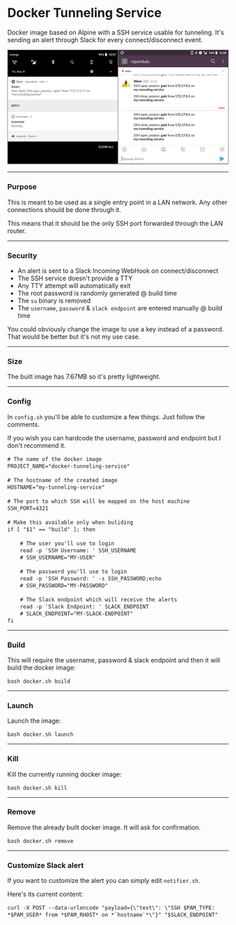 # Docker Tunneling Service

Docker image based on Alpine with a SSH service usable for tunneling. It's sending an alert through Slack for every connect/disconnect event.

![screenshots.jpg](screenshots.jpg)

--------------------------------------------------------------------------------

### Purpose

This is meant to be used as a single entry point in a LAN network. Any other connections should be done through it.

This means that it should be the only SSH port forwarded through the LAN router.

--------------------------------------------------------------------------------

### Security

 - An alert is sent to a Slack Incoming WebHook on connect/disconnect
 - The SSH service doesn't provide a TTY
 - Any TTY attempt will automatically exit
 - The root password is randomly generated @ build time
 - The `su` binary is removed
 - The `username`, `password` & `slack endpoint` are entered manually @ build time

You could obviously change the image to use a key instead of a password. That would be better but it's not my use case.

--------------------------------------------------------------------------------

### Size

The built image has 7.67MB so it's pretty lightweight.

--------------------------------------------------------------------------------

### Config

In ```config.sh``` you'll be able to customize a few things. Just follow the comments.

If you wish you can hardcode the username, password and endpoint but I don't recommend it.

```shell
# The name of the docker image
PROJECT_NAME="docker-tunneling-service"

# The hostname of the created image
HOSTNAME="my-tunneling-service"

# The port to which SSH will be mapped on the host machine
SSH_PORT=4321

# Make this available only when buliding
if [ "$1" == "build" ]; then

    # The user you'll use to login
    read -p 'SSH Username: ' SSH_USERNAME
    # SSH_USERNAME="MY-USER"

    # The password you'll use to login
    read -p 'SSH Password: ' -s SSH_PASSWORD;echo
    # SSH_PASSWORD="MY-PASSWORD"

    # The Slack endpoint which will receive the alerts
    read -p 'Slack Endpoint: ' SLACK_ENDPOINT
    # SLACK_ENDPOINT="MY-SLACK-ENDPOINT"
fi
```

--------------------------------------------------------------------------------

### Build

This will require the username, password & slack endpoint and then it will build the docker image:

```shell
bash docker.sh build
```

--------------------------------------------------------------------------------

### Launch

Launch the image:

```shell
bash docker.sh launch
```

--------------------------------------------------------------------------------

### Kill

Kill the currently running docker image:

```shell
bash docker.sh kill
```

--------------------------------------------------------------------------------

### Remove

Remove the already built docker image. It will ask for confirmation.

```shell
bash docker.sh remove
```

--------------------------------------------------------------------------------

### Customize Slack alert

If you want to customize the alert you can simply edit ```notifier.sh```.

Here's its current content:

```shell
curl -X POST --data-urlencode "payload={\"text\": \"SSH $PAM_TYPE: *$PAM_USER* from *$PAM_RHOST* on *`hostname`*\"}" "$SLACK_ENDPOINT"
```

